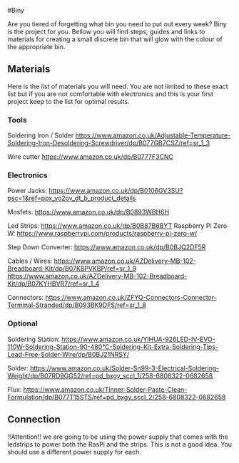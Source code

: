 #Biny

Are you tiered of forgetting what bin you need to put out every week? Biny is the project for you. Bellow you will find steps, guides and links to materials for creating a small discrete bin that will glow with the colour of the appropriate bin. 

## Materials
Here is the list of materials you will need. You are not limited to these exact list but if you are not comfortable with electronics and this is your first project keep to the list for optimal results.

### Tools
Soldering Iron / Solder
https://www.amazon.co.uk/Adjustable-Temperature-Soldering-Iron-Desoldering-Screwdriver/dp/B077GB7CSZ/ref=sr_1_3 

Wire cutter
https://www.amazon.co.uk/dp/B0777F3CNC 

### Electronics
Power Jacks:
https://www.amazon.co.uk/dp/B0106GV3SU?psc=1&ref=ppx_yo2ov_dt_b_product_details

Mosfets:
https://www.amazon.co.uk/dp/B0893WBH6H 

Led Strips:
https://www.amazon.co.uk/dp/B0B87B6BYT 
Raspberry Pi Zero W:
https://www.raspberrypi.com/products/raspberry-pi-zero-w/

Step Down Converter:
https://www.amazon.co.uk/dp/B0BJQ2DF5R 

Cables / Wires:
https://www.amazon.co.uk/AZDelivery-MB-102-Breadboard-Kit/dp/B07K8PVKBP/ref=sr_1_9 
https://www.amazon.co.uk/AZDelivery-MB-102-Breadboard-Kit/dp/B07KYHBVR7/ref=sr_1_4 

Connectors:
https://www.amazon.co.uk/ZFYQ-Connectors-Connector-Terminal-Stranded/dp/B093BK9DFS/ref=sr_1_8

### Optional
Soldering Station:
https://www.amazon.co.uk/YIHUA-926LED-IV-EVO-110W-Soldering-Station-90-480°C-Soldering-Kit-Extra-Soldering-Tips-Lead-Free-Solder-Wire/dp/B0BJ21NRSY/

Solder:
https://www.amazon.co.uk/Solder-Sn99-3-Electrical-Soldering-Weight/dp/B07RD9GG52/ref=pd_bxgy_sccl_1/258-6808322-0682658

Flux:
https://www.amazon.co.uk/Tinner-Solder-Paste-Clean-Formulation/dp/B077T15STS/ref=pd_bxgy_sccl_2/258-6808322-0682658


## Connection
!!Attention!! we are going to be using the power supply that comes with the ledstrips to power both the RasPi and the strips. This is not a good idea. You should use a different power supply for each.

